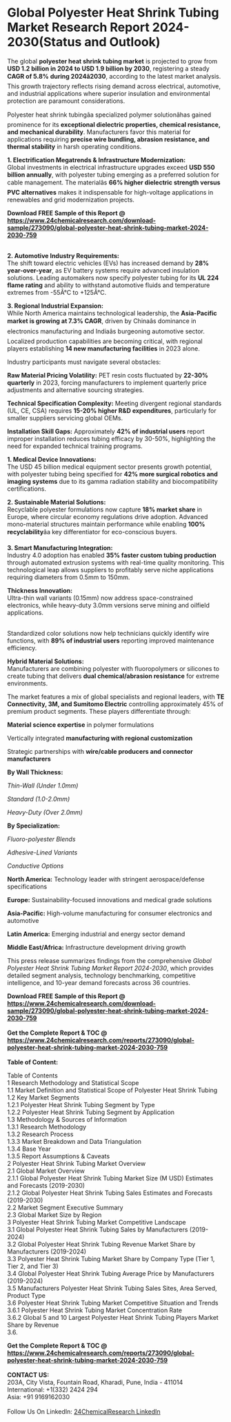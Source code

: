 <h1>Global Polyester Heat Shrink Tubing Market Research Report 2024-2030(Status and Outlook)</h1><p>The global <strong>polyester heat shrink tubing market</strong> is projected to grow from <strong>USD 1.2 billion in 2024 to USD 1.9 billion by 2030</strong>, registering a steady <strong>CAGR of 5.8% during 2024â2030</strong>, according to the latest market analysis. This growth trajectory reflects rising demand across electrical, automotive, and industrial applications where superior insulation and environmental protection are paramount considerations.</p><p>Polyester heat shrink tubingâa specialized polymer solutionâhas gained prominence for its <strong>exceptional dielectric properties, chemical resistance, and mechanical durability</strong>. Manufacturers favor this material for applications requiring <strong>precise wire bundling, abrasion resistance, and thermal stability</strong> in harsh operating conditions.</p><p><strong>1. Electrification Megatrends &amp; Infrastructure Modernization:</strong><br>
Global investments in electrical infrastructure upgrades exceed <strong>USD 550 billion annually</strong>, with polyester tubing emerging as a preferred solution for cable management. The materialâs <strong>66% higher dielectric strength versus PVC alternatives</strong> makes it indispensable for high-voltage applications in renewables and grid modernization projects.</p><div><b>Download FREE Sample of this Report @ 
            <a href="https://www.24chemicalresearch.com/download-sample/273090/global-polyester-heat-shrink-tubing-market-2024-2030-759">
            https://www.24chemicalresearch.com/download-sample/273090/global-polyester-heat-shrink-tubing-market-2024-2030-759</a></b></div><br><p><strong>2. Automotive Industry Requirements:</strong><br>
The shift toward electric vehicles (EVs) has increased demand by <strong>28% year-over-year</strong>, as EV battery systems require advanced insulation solutions. Leading automakers now specify polyester tubing for its <strong>UL 224 flame rating</strong> and ability to withstand automotive fluids and temperature extremes from -55Â°C to +125Â°C.</p><p><strong>3. Regional Industrial Expansion:</strong><br>
While North America maintains technological leadership, the <strong>Asia-Pacific market is growing at 7.3% CAGR</strong>, driven by Chinaâs dominance in electronics manufacturing and Indiaâs burgeoning automotive sector. Localized production capabilities are becoming critical, with regional players establishing <strong>14 new manufacturing facilities</strong> in 2023 alone.</p><p>Industry participants must navigate several obstacles:</p><p><strong>Raw Material Pricing Volatility:</strong> PET resin costs fluctuated by <strong>22-30% quarterly</strong> in 2023, forcing manufacturers to implement quarterly price adjustments and alternative sourcing strategies.</p><p><strong>Technical Specification Complexity:</strong> Meeting divergent regional standards (UL, CE, CSA) requires <strong>15-20% higher R&amp;D expenditures</strong>, particularly for smaller suppliers servicing global OEMs.</p><p><strong>Installation Skill Gaps:</strong> Approximately <strong>42% of industrial users</strong> report improper installation reduces tubing efficacy by 30-50%, highlighting the need for expanded technical training programs.</p><p><strong>1. Medical Device Innovations:</strong><br>
The USD 45 billion medical equipment sector presents growth potential, with polyester tubing being specified for <strong>42% more surgical robotics and imaging systems</strong> due to its gamma radiation stability and biocompatibility certifications.</p><p><strong>2. Sustainable Material Solutions:</strong><br>
Recyclable polyester formulations now capture <strong>18% market share</strong> in Europe, where circular economy regulations drive adoption. Advanced mono-material structures maintain performance while enabling <strong>100% recyclability</strong>âa key differentiator for eco-conscious buyers.</p><p><strong>3. Smart Manufacturing Integration:</strong><br>
Industry 4.0 adoption has enabled <strong>35% faster custom tubing production</strong> through automated extrusion systems with real-time quality monitoring. This technological leap allows suppliers to profitably serve niche applications requiring diameters from 0.5mm to 150mm.</p><p><strong>Thickness Innovation:</strong><br>
	Ultra-thin wall variants (0.15mm) now address space-constrained electronics, while heavy-duty 3.0mm versions serve mining and oilfield applications.</p><p><strongcolor coding systems:><br>
	Standardized color solutions now help technicians quickly identify wire functions, with <strong>89% of industrial users</strong> reporting improved maintenance efficiency.</strongcolor></p><p><strong>Hybrid Material Solutions:</strong><br>
	Manufacturers are combining polyester with fluoropolymers or silicones to create tubing that delivers <strong>dual chemical/abrasion resistance</strong> for extreme environments.</p><p>The market features a mix of global specialists and regional leaders, with <strong>TE Connectivity, 3M, and Sumitomo Electric</strong> controlling approximately 45% of premium product segments. These players differentiate through:</p><p><strong>Material science expertise</strong> in polymer formulations</p><p>Vertically integrated <strong>manufacturing with regional customization</strong></p><p>Strategic partnerships with <strong>wire/cable producers and connector manufacturers</strong></p><p><strong>By Wall Thickness:</strong></p><p><em>Thin-Wall (Under 1.0mm)</em></p><p><em>Standard (1.0-2.0mm)</em></p><p><em>Heavy-Duty (Over 2.0mm)</em></p><p><strong>By Specialization:</strong></p><p><em>Fluoro-polyester Blends</em></p><p><em>Adhesive-Lined Variants</em></p><p><em>Conductive Options</em></p><p><strong>North America:</strong> Technology leader with stringent aerospace/defense specifications</p><p><strong>Europe:</strong> Sustainability-focused innovations and medical grade solutions</p><p><strong>Asia-Pacific:</strong> High-volume manufacturing for consumer electronics and automotive</p><p><strong>Latin America:</strong> Emerging industrial and energy sector demand</p><p><strong>Middle East/Africa:</strong> Infrastructure development driving growth</p><p>This press release summarizes findings from the comprehensive <em>Global Polyester Heat Shrink Tubing Market Report 2024-2030</em>, which provides detailed segment analysis, technology benchmarking, competitive intelligence, and 10-year demand forecasts across 36 countries.</p><div><b>Download FREE Sample of this Report @ 
            <a href="https://www.24chemicalresearch.com/download-sample/273090/global-polyester-heat-shrink-tubing-market-2024-2030-759">
            https://www.24chemicalresearch.com/download-sample/273090/global-polyester-heat-shrink-tubing-market-2024-2030-759</a></b></div><br><div><b>Get the Complete Report & TOC @ 
            <a href="https://www.24chemicalresearch.com/reports/273090/global-polyester-heat-shrink-tubing-market-2024-2030-759">
            https://www.24chemicalresearch.com/reports/273090/global-polyester-heat-shrink-tubing-market-2024-2030-759</a></b></div><br>
            <b>Table of Content:</b><p>Table of Contents<br />
1 Research Methodology and Statistical Scope<br />
1.1 Market Definition and Statistical Scope of Polyester Heat Shrink Tubing<br />
1.2 Key Market Segments<br />
1.2.1 Polyester Heat Shrink Tubing Segment by Type<br />
1.2.2 Polyester Heat Shrink Tubing Segment by Application<br />
1.3 Methodology & Sources of Information<br />
1.3.1 Research Methodology<br />
1.3.2 Research Process<br />
1.3.3 Market Breakdown and Data Triangulation<br />
1.3.4 Base Year<br />
1.3.5 Report Assumptions & Caveats<br />
2 Polyester Heat Shrink Tubing Market Overview<br />
2.1 Global Market Overview<br />
2.1.1 Global Polyester Heat Shrink Tubing Market Size (M USD) Estimates and Forecasts (2019-2030)<br />
2.1.2 Global Polyester Heat Shrink Tubing Sales Estimates and Forecasts (2019-2030)<br />
2.2 Market Segment Executive Summary<br />
2.3 Global Market Size by Region<br />
3 Polyester Heat Shrink Tubing Market Competitive Landscape<br />
3.1 Global Polyester Heat Shrink Tubing Sales by Manufacturers (2019-2024)<br />
3.2 Global Polyester Heat Shrink Tubing Revenue Market Share by Manufacturers (2019-2024)<br />
3.3 Polyester Heat Shrink Tubing Market Share by Company Type (Tier 1, Tier 2, and Tier 3)<br />
3.4 Global Polyester Heat Shrink Tubing Average Price by Manufacturers (2019-2024)<br />
3.5 Manufacturers Polyester Heat Shrink Tubing Sales Sites, Area Served, Product Type<br />
3.6 Polyester Heat Shrink Tubing Market Competitive Situation and Trends<br />
3.6.1 Polyester Heat Shrink Tubing Market Concentration Rate<br />
3.6.2 Global 5 and 10 Largest Polyester Heat Shrink Tubing Players Market Share by Revenue<br />
3.6.</p><div><b>Get the Complete Report & TOC @ 
            <a href="https://www.24chemicalresearch.com/reports/273090/global-polyester-heat-shrink-tubing-market-2024-2030-759">
            https://www.24chemicalresearch.com/reports/273090/global-polyester-heat-shrink-tubing-market-2024-2030-759</a></b></div><br><b>CONTACT US:</b><br>
            203A, City Vista, Fountain Road, Kharadi, Pune, India - 411014<br>
            International: +1(332) 2424 294<br>
            Asia: +91 9169162030 <br><br>
            Follow Us On LinkedIn: <a href="https://www.linkedin.com/company/24chemicalresearch/">24ChemicalResearch LinkedIn</a>